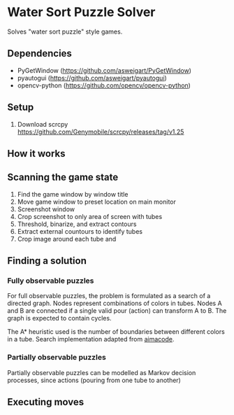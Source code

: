 
# Water Sort Puzzle Solver

Solves "water sort puzzle" style games.

## Dependencies

* PyGetWindow (https://github.com/asweigart/PyGetWindow)
* pyautogui (https://github.com/asweigart/pyautogui)
* opencv-python (https://github.com/opencv/opencv-python)

## Setup

1. Download scrcpy https://github.com/Genymobile/scrcpy/releases/tag/v1.25

## How it works

## Scanning the game state

1. Find the game window by window title
2. Move game window to preset location on main monitor
3. Screenshot window
4. Crop screenshot to only area of screen with tubes 
5. Threshold, binarize, and extract contours
6. Extract external countours to identify tubes
7. Crop image around each tube and 

## Finding a solution

### Fully observable puzzles

For full observable puzzles, the problem is formulated as a search of a directed graph. Nodes represent combinations of colors in tubes. Nodes A and B are connected if a single valid pour (action) can transform A to B. The graph is expected to contain cycles.

The A* heuristic used is the number of boundaries between different colors in a tube. Search implementation adapted from [aimacode](https://github.com/aimacode).


### Partially observable puzzles

Partially observable puzzles can be modelled as Markov decision processes, since actions (pouring from one tube to another) 

## Executing moves

 